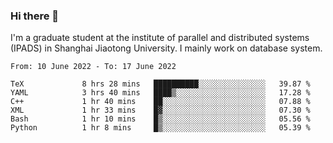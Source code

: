 ### Hi there 👋

I'm a graduate student at the institute of parallel and distributed systems (IPADS) in Shanghai Jiaotong University. I mainly work on database system.

<!--START_SECTION:waka-->

```text
From: 10 June 2022 - To: 17 June 2022

TeX             8 hrs 28 mins   ██████████░░░░░░░░░░░░░░░   39.87 %
YAML            3 hrs 40 mins   ████▒░░░░░░░░░░░░░░░░░░░░   17.28 %
C++             1 hr 40 mins    ██░░░░░░░░░░░░░░░░░░░░░░░   07.88 %
XML             1 hr 33 mins    █▓░░░░░░░░░░░░░░░░░░░░░░░   07.30 %
Bash            1 hr 10 mins    █▒░░░░░░░░░░░░░░░░░░░░░░░   05.56 %
Python          1 hr 8 mins     █▒░░░░░░░░░░░░░░░░░░░░░░░   05.39 %
```

<!--END_SECTION:waka-->

<!--
**yqmmm/yqmmm** is a ✨ _special_ ✨ repository because its `README.md` (this file) appears on your GitHub profile.

Here are some ideas to get you started:

- 🔭 I’m currently working on ...
- 🌱 I’m currently learning ...
- 👯 I’m looking to collaborate on ...
- 🤔 I’m looking for help with ...
- 💬 Ask me about ...
- 📫 How to reach me: ...
- 😄 Pronouns: ...
- ⚡ Fun fact: ...
-->
